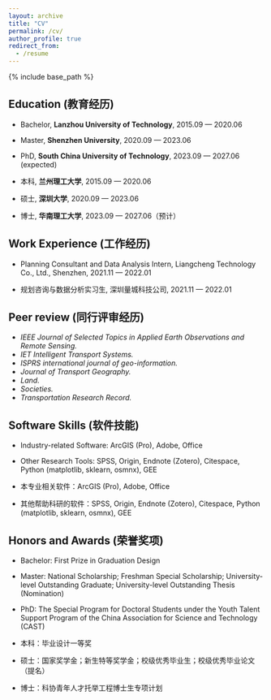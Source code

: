 ```yaml
---
layout: archive
title: "CV"
permalink: /cv/
author_profile: true
redirect_from:
  - /resume
---
```


{% include base_path %}

## Education (教育经历)
* Bachelor, **Lanzhou University of Technology**, 2015.09 — 2020.06
* Master, **Shenzhen University**, 2020.09 — 2023.06
* PhD, **South China University of Technology**, 2023.09 — 2027.06 (expected)

* 本科, **兰州理工大学**, 2015.09 — 2020.06
* 硕士, **深圳大学**, 2020.09 — 2023.06
* 博士, **华南理工大学**, 2023.09 — 2027.06（预计）

## Work Experience (工作经历)
* Planning Consultant and Data Analysis Intern, Liangcheng Technology Co., Ltd., Shenzhen, 2021.11 — 2022.01

* 规划咨询与数据分析实习生, 深圳量城科技公司, 2021.11 — 2022.01

## Peer review (同行评审经历)
* *IEEE Journal of Selected Topics in Applied Earth Observations and Remote Sensing.* 
* *IET Intelligent Transport Systems.*
* *ISPRS international journal of geo-information.* 
* *Journal of Transport Geography.*
* *Land.*
* *Societies.*
* *Transportation Research Record.* 

## Software Skills (软件技能)
* Industry-related Software: ArcGIS (Pro), Adobe, Office
* Other Research Tools: SPSS, Origin, Endnote (Zotero), Citespace, Python (matplotlib, sklearn, osmnx), GEE

* 本专业相关软件：ArcGIS (Pro), Adobe, Office
* 其他帮助科研的软件：SPSS, Origin, Endnote (Zotero), Citespace, Python (matplotlib, sklearn, osmnx), GEE

## Honors and Awards (荣誉奖项)
* Bachelor: First Prize in Graduation Design
* Master: National Scholarship; Freshman Special Scholarship; University-level Outstanding Graduate; University-level Outstanding Thesis (Nomination)
* PhD: The Special Program for Doctoral Students under the Youth Talent Support Program of the China Association for Science and Technology (CAST)

* 本科：毕业设计一等奖
* 硕士：国家奖学金；新生特等奖学金；校级优秀毕业生；校级优秀毕业论文（提名）
* 博士：科协青年人才托举工程博士生专项计划
